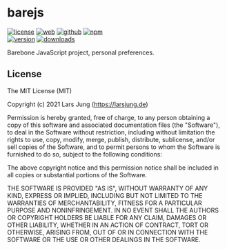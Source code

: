 # barejs

[![license][license-img]][github] [![web][web-img]][web] [![github][github-img]][github] [![npm][npm-img]][npm]  
[![version][npm-v-img]][npm] [![downloads][npm-dm-img]][npm]

Barebone JavaScript project, personal preferences.


## License
The MIT License (MIT)

Copyright (c) 2021 Lars Jung (https://larsjung.de)

Permission is hereby granted, free of charge, to any person obtaining a copy
of this software and associated documentation files (the "Software"), to deal
in the Software without restriction, including without limitation the rights
to use, copy, modify, merge, publish, distribute, sublicense, and/or sell
copies of the Software, and to permit persons to whom the Software is
furnished to do so, subject to the following conditions:

The above copyright notice and this permission notice shall be included in
all copies or substantial portions of the Software.

THE SOFTWARE IS PROVIDED "AS IS", WITHOUT WARRANTY OF ANY KIND, EXPRESS OR
IMPLIED, INCLUDING BUT NOT LIMITED TO THE WARRANTIES OF MERCHANTABILITY,
FITNESS FOR A PARTICULAR PURPOSE AND NONINFRINGEMENT. IN NO EVENT SHALL THE
AUTHORS OR COPYRIGHT HOLDERS BE LIABLE FOR ANY CLAIM, DAMAGES OR OTHER
LIABILITY, WHETHER IN AN ACTION OF CONTRACT, TORT OR OTHERWISE, ARISING FROM,
OUT OF OR IN CONNECTION WITH THE SOFTWARE OR THE USE OR OTHER DEALINGS IN
THE SOFTWARE.


[web]: https://larsjung.de/barejs/
[github]: https://github.com/lrsjng/barejs
[npm]: https://www.npmjs.org/package/barejs

[license-img]: https://img.shields.io/badge/license-MIT-a0a060.svg?style=flat-square
[web-img]: https://img.shields.io/badge/web-larsjung.de/barejs-a0a060.svg?style=flat-square
[github-img]: https://img.shields.io/badge/github-lrsjng/barejs-a0a060.svg?style=flat-square
[npm-img]: https://img.shields.io/badge/npm-barejs-a0a060.svg?style=flat-square

[npm-v-img]: https://img.shields.io/npm/v/barejs.svg?style=flat-square
[npm-dm-img]: https://img.shields.io/npm/dm/barejs.svg?style=flat-square
